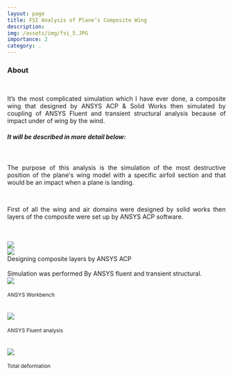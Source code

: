 ```yaml
---
layout: page
title: FSI Analysis of Plane’s Composite Wing
description: 
img: /assets/img/fsi_5.JPG
importance: 2
category: .
---
```


<h3>About</h3>
<br>
<p align="justify">
It’s the most complicated simulation which I have ever done, a composite wing that designed by ANSYS ACP & Solid Works then simulated by coupling of ANSYS Fluent and transient structural analysis because of impact under of wing by the wind.
</p>
<h5>It will be described in more detail below:</h5>
<br>
<p align="justify">
The purpose of this analysis is the simulation of the most destructive position of the plane's wing model with a specific airfoil section and that would be an impact when a plane is landing.
</p>
<br>
<p align="justify">
First of all the wing and air domains were designed by solid works then layers of the composite were set up by ANSYS ACP software.
</p>
<br>
<br>
<div class="row">
    <div class="col-sm mt-3 mt-md-0">
        <img class="img-fluid rounded z-depth-1" src="{{ '/assets/img/fsi_1.JPG' | relative_url }}">
    </div>
    <div class="col-sm mt-3 mt-md-0">
        <img class="img-fluid rounded z-depth-1" src="{{ '/assets/img/fsi_2.JPG' | relative_url }}">
    </div>
</div>
<div class="caption">
Designing composite layers by ANSYS ACP
</div> 
<br>
Simulation was performed By ANSYS fluent and transient structural.
<br>

<div class="row">
    <div class="col-sm mt-3 mt-md-0">
        <img class="img-fluid rounded z-depth-1" src="{{ '/assets/img/fsi_3.JPG' | relative_url }}"  />
    </div>
</div>
 <br>                                                                                                                   
 <figcaption style="font-size:12px;">ANSYS Workbench</figcaption>

<!-- 
<div class="col-sm-8 mt-3 mt-md-0">
    <img class="img-fluid rounded z-depth-1" src="{{ '/assets/img/fsi_3' | relative_url }}" alt="" title="example image"/>
</div>
<div class="caption">
    Render of ROV robot
</div>  -->
<br>
<br>
<div class="row">
    <div class="col-sm mt-3 mt-md-0">
        <img class="img-fluid rounded z-depth-1" src="{{ '/assets/img/fsi_4.JPG' | relative_url }}"  />
    </div>
</div>
 <br>                                                                                                                   
 <figcaption style="font-size:12px;">ANSYS Fluent analysis</figcaption>
 <br>
 <br>  
<!-- <div class="row justify-content-sm-center">
    <div class="col-sm-8 mt-3 mt-md-0">
        <img class="img-fluid rounded z-depth-1" src="{{ '/assets/img/fsi_4.JPG' | relative_url }}" alt="" title="example image"/>
    </div>
<div class="caption">
    Render of ROV robot
</div>  -->

<div class="row">
    <div class="col-sm mt-3 mt-md-0">
        <img class="img-fluid rounded z-depth-1" src="{{ '/assets/img/fsi_5.JPG' | relative_url }}"  />
    </div>
</div>
 <br>                                                                                                                   
 <figcaption style="font-size:12px;">Total deformation</figcaption>

<!-- <div class="row justify-content-sm-center">
    <div class="col-sm-8 mt-3 mt-md-0">
        <img class="img-fluid rounded z-depth-1" src="{{ '/assets/img/fsi_5.JPG' | relative_url }}" alt="" title="example image"/>
    </div>
<div class="caption">
    Render of ROV robot
</div> 
 -->

